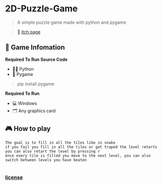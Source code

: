 # 2D-Puzzle-Game
> A simple puzzle game made with python and pygame

> 📢 [itch page](https://hiddenvue.itch.io)

## 📜 Game Infomation
 
**Required To Run Source Code**
* 👩‍💻 Python
* 🐍 Pygame

> pip install pygame

**Required To Run**
* 💻 Windows
* 🗂 Any graphics card

## 🎮 How to play
```
The goal is to fill in all the tiles like in snake
if you fail you fill in all the tiles or get traped the level retarts you can also retart the level by pressing r
once every tile is filled you move to the next level, you can also switch between levels you have beaten
```
#
### [license](https://raw.githubusercontent.com/HiddenVue/2D-Puzzle-Game/main/LICENSE)
